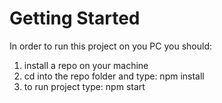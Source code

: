 # Getting Started

In order to run this project on you PC you should:
1) install a repo on your machine
2) cd into the repo folder and type: npm install
3) to run project type: npm start
